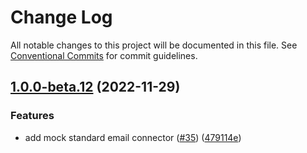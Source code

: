 # Change Log

All notable changes to this project will be documented in this file.
See [Conventional Commits](https://conventionalcommits.org) for commit guidelines.

## [1.0.0-beta.12](https://github.com/logto-io/connectors/compare/v1.0.0-beta.11...v1.0.0-beta.12) (2022-11-29)


### Features

* add mock standard email connector ([#35](https://github.com/logto-io/connectors/issues/35)) ([479114e](https://github.com/logto-io/connectors/commit/479114e847fb4b11c6fbd697a36b7f5eb56305ed))
